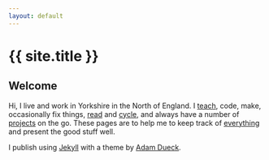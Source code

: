 ```yaml
---
layout: default
---
```


# {{ site.title }}

## Welcome

Hi, I live and work in Yorkshire in the North of England. I [teach](howto.html), code, make, occasionally fix things, [read](books.html) and [cycle](training.html), and always have a number of [projects](projects.html) on the go. These pages are to help me to keep track of [everything](posts.html) and present the good stuff well.

I publish using [Jekyll](http://jekyllrb.com/) with a theme by [Adam Dueck](http://www.adamdueck.com/).